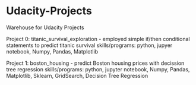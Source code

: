 # Udacity-Projects
Warehouse for Udacity Projects

Project 0: titanic_survival_exploration - employed simple if/then conditional statements to predict titanic survival
skills/programs: python, jupyer notebook, Numpy, Pandas, Matplotlib

Project 1: boston_housing - predict Boston housing prices with decission tree regression
skills/programs: python, jupyter notebook, Numpy, Pandas, Matplotlib, Sklearn, GridSearch, Decision Tree Regression
